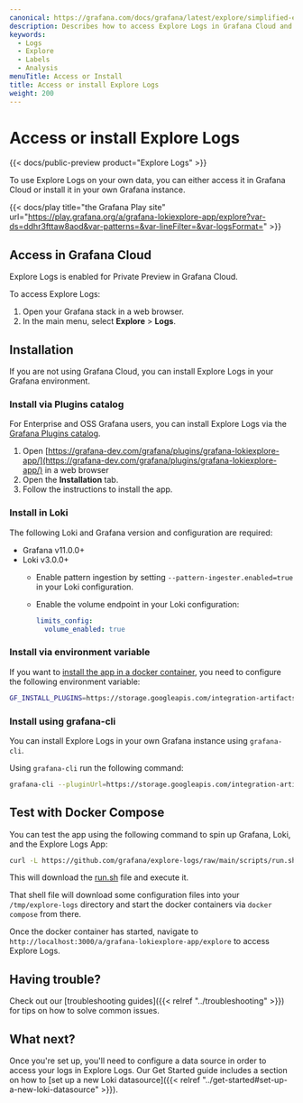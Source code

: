 ```yaml
---
canonical: https://grafana.com/docs/grafana/latest/explore/simplified-exploration/logs/access/
description: Describes how to access Explore Logs in Grafana Cloud and the different installation methods for self-hosted Grafana.
keywords:
  - Logs
  - Explore
  - Labels
  - Analysis
menuTitle: Access or Install
title: Access or install Explore Logs
weight: 200
---
```


# Access or install Explore Logs

{{< docs/public-preview product="Explore Logs" >}}

To use Explore Logs on your own data, you can either access it in Grafana Cloud or install it in your own Grafana instance.

{{< docs/play title="the Grafana Play site" url="https://play.grafana.org/a/grafana-lokiexplore-app/explore?var-ds=ddhr3fttaw8aod&var-patterns=&var-lineFilter=&var-logsFormat=" >}}

## Access in Grafana Cloud

Explore Logs is enabled for Private Preview in Grafana Cloud.

To access Explore Logs:

1. Open your Grafana stack in a web browser.
1. In the main menu, select **Explore** > **Logs**.

## Installation

If you are not using Grafana Cloud, you can install Explore Logs in your Grafana environment.

### Install via Plugins catalog

For Enterprise and OSS Grafana users, you can install Explore Logs via the [Grafana Plugins catalog](https://grafana-dev.com/grafana/plugins/grafana-lokiexplore-app/).

1. Open [https://grafana-dev.com/grafana/plugins/grafana-lokiexplore-app/](https://grafana-dev.com/grafana/plugins/grafana-lokiexplore-app/) in a web browser
1. Open the **Installation** tab.
1. Follow the instructions to install the app.

### Install in Loki

The following Loki and Grafana version and configuration are required:

- Grafana v11.0.0+
- Loki v3.0.0+
  - Enable pattern ingestion by setting `--pattern-ingester.enabled=true` in your Loki configuration.
  - Enable the volume endpoint in your Loki configuration:

      ```yaml
      limits_config:
        volume_enabled: true
      ```

### Install via environment variable

If you want to [install the app in a docker container](https://grafana.com/docs/grafana/latest/setup-grafana/configure-docker/#install-plugins-in-the-docker-container), you need to configure the following environment variable:

```sh
GF_INSTALL_PLUGINS=https://storage.googleapis.com/integration-artifacts/grafana-lokiexplore-app/grafana-lokiexplore-app-latest.zip;grafana-lokiexplore-app
```

### Install using grafana-cli

You can install Explore Logs in your own Grafana instance using `grafana-cli`.

Using `grafana-cli` run the following command:

```sh
grafana-cli --pluginUrl=https://storage.googleapis.com/integration-artifacts/grafana-lokiexplore-app/grafana-lokiexplore-app-latest.zip plugins install grafana-lokiexplore-app
```

## Test with Docker Compose

You can test the app using the following command to spin up Grafana, Loki, and the Explore Logs App:

```sh
curl -L https://github.com/grafana/explore-logs/raw/main/scripts/run.sh | sh
```

This will download the [run.sh](https://github.com/grafana/explore-logs/blob/main/scripts/run.sh) file and execute it.

That shell file will download some configuration files into your `/tmp/explore-logs` directory and start the docker containers via `docker compose` from there.

Once the docker container has started, navigate to `http://localhost:3000/a/grafana-lokiexplore-app/explore` to access Explore Logs.

## Having trouble?

Check out our [troubleshooting guides]({{< relref "../troubleshooting" >}}) for tips on how to solve common issues.

## What next?

Once you're set up, you'll need to configure a data source in order to access your logs in Explore Logs. Our Get Started guide includes a section on how to [set up a new Loki datasource]({{< relref "../get-started#set-up-a-new-loki-datasource" >}}).
